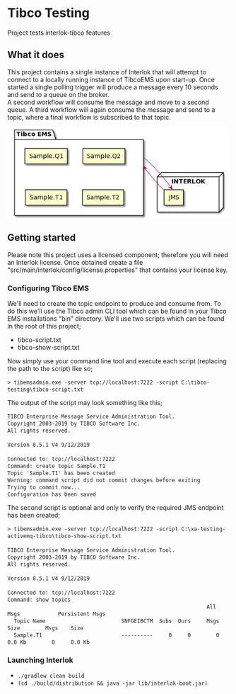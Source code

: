 # Tibco Testing

Project tests interlok-tibco features

## What it does

This project contains a single instance of Interlok that will attempt to connect to a locally running instance of TibcoEMS upon start-up.  Once started a single polling trigger will produce a message every 10 seconds and send to a queue on the broker.  
A second workflow will consume the message and move to a second queue.
A third workflow will again consume the message and send to a topic, where a final workflow is subscribed to that topic.

![tibco diagram](/tibco.png "tibco diagram")
 

## Getting started

Please note this project uses a licensed component; therefore you will need an Interlok license.
Once obtained create a file "src/main/interlok/config/license.properties" that contains your license key.

### Configuring Tibco EMS

We'll need to create the topic endpoint to produce and consume from.  To do this we'll use the Tibco admin CLI tool which can be found in your Tibco EMS installations "bin" directory.  We'll use two scripts which can be found in the root of this project;
 - tibco-script.txt
 - tibco-show-script.txt

Now simply use your command line tool and execute each script (replacing the path to the script) like so;
```
> tibemsadmin.exe -server tcp://localhost:7222 -script C:\tibco-testing\tibco-script.txt
```
The output of the script may look something like this;
```
TIBCO Enterprise Message Service Administration Tool.
Copyright 2003-2019 by TIBCO Software Inc.
All rights reserved.

Version 8.5.1 V4 9/12/2019

Connected to: tcp://localhost:7222
Command: create topic Sample.T1
Topic 'Sample.T1' has been created
Warning: command script did not commit changes before exiting
Trying to commit now...
Configuration has been saved
```

The second script is optional and only to verify the required JMS endpoint has been created;

```
> tibemsadmin.exe -server tcp://localhost:7222 -script C:\xa-testing-activemq-tibco\tibco-show-script.txt

TIBCO Enterprise Message Service Administration Tool.
Copyright 2003-2019 by TIBCO Software Inc.
All rights reserved.

Version 8.5.1 V4 9/12/2019

Connected to: tcp://localhost:7222
Command: show topics
                                                               All Msgs            Persistent Msgs
  Topic Name                        SNFGEIBCTM  Subs  Durs     Msgs    Size        Msgs    Size
  Sample.T1                         ----------     0     0        0     0.0 Kb        0     0.0 Kb

```

### Launching Interlok

* `./gradlew clean build`
* `(cd ./build/distribution && java -jar lib/interlok-boot.jar)`
